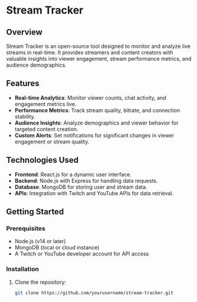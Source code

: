 # Stream Tracker

## Overview
Stream Tracker is an open-source tool designed to monitor and analyze live streams in real-time. It provides streamers and content creators with valuable insights into viewer engagement, stream performance metrics, and audience demographics.

## Features
- **Real-time Analytics**: Monitor viewer counts, chat activity, and engagement metrics live.
- **Performance Metrics**: Track stream quality, bitrate, and connection stability.
- **Audience Insights**: Analyze demographics and viewer behavior for targeted content creation.
- **Custom Alerts**: Set notifications for significant changes in viewer engagement or stream quality.

## Technologies Used
- **Frontend**: React.js for a dynamic user interface.
- **Backend**: Node.js with Express for handling data requests.
- **Database**: MongoDB for storing user and stream data.
- **APIs**: Integration with Twitch and YouTube APIs for data retrieval.

## Getting Started

### Prerequisites
- Node.js (v14 or later)
- MongoDB (local or cloud instance)
- A Twitch or YouTube developer account for API access

### Installation
1. Clone the repository:
   ```bash
   git clone https://github.com/yourusername/stream-tracker.git
